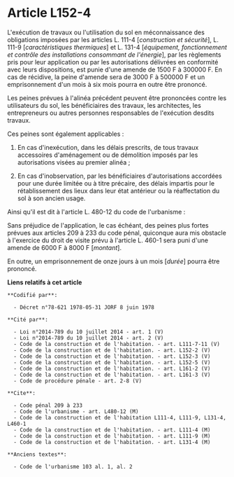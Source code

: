 # Article L152-4

L'exécution de travaux ou l'utilisation du sol en méconnaissance des obligations imposées par les articles L. 111-4
[*construction et sécurité*], L. 111-9 [*caractéristiques thermiques*] et L. 131-4 [*équipement, fonctionnement et contrôle
des installations consommant de l'énergie*], par les règlements pris pour leur application ou par les autorisations délivrées
en conformité avec leurs dispositions, est punie d'une amende de 1500 F à 300000 F. En cas de récidive, la peine d'amende
sera de 3000 F à 500000 F et un emprisonnement d'un mois à six mois pourra en outre être prononcé.

Les peines prévues à l'alinéa précédent peuvent être prononcées contre les utilisateurs du sol, les bénéficiaires des
travaux, les architectes, les entrepreneurs ou autres personnes responsables de l'exécution desdits travaux.

Ces peines sont également applicables :

1. En cas d'inexécution, dans les délais prescrits, de tous travaux accessoires d'aménagement ou de démolition imposés par
les autorisations visées au premier alinéa ;

2. En cas d'inobservation, par les bénéficiaires d'autorisations accordées pour une durée limitée ou à titre précaire, des
délais impartis pour le rétablissement des lieux dans leur état antérieur ou la réaffectation du sol à son ancien usage.

Ainsi qu'il est dit à l'article L. 480-12 du code de l'urbanisme :

Sans préjudice de l'application, le cas échéant, des peines plus fortes prévues aux articles 209 à 233 du code pénal,
quiconque aura mis obstacle à l'exercice du droit de visite prévu à l'article L. 460-1 sera puni d'une amende de 6000 F à
8000 F [*montant*].

En outre, un emprisonnement de onze jours à un mois [*durée*] pourra être prononcé.

**Liens relatifs à cet article**

	**Codifié par**:

	  - Décret n°78-621 1978-05-31 JORF 8 juin 1978

	**Cité par**:

	  - Loi n°2014-789 du 10 juillet 2014 - art. 1 (V)
	  - Loi n°2014-789 du 10 juillet 2014 - art. 2 (V)
	  - Code de la construction et de l'habitation. - art. L111-7-11 (V)
	  - Code de la construction et de l'habitation. - art. L152-2 (V)
	  - Code de la construction et de l'habitation. - art. L152-3 (V)
	  - Code de la construction et de l'habitation. - art. L152-5 (V)
	  - Code de la construction et de l'habitation. - art. L161-2 (V)
	  - Code de la construction et de l'habitation. - art. L161-3 (V)
	  - Code de procédure pénale - art. 2-8 (V)

	**Cite**:

	  - Code pénal 209 à 233
	  - Code de l'urbanisme - art. L480-12 (M)
	  - Code de la construction et de l'habitation L111-4, L111-9, L131-4, L460-1
	  - Code de la construction et de l'habitation. - art. L111-4 (M)
	  - Code de la construction et de l'habitation. - art. L111-9 (M)
	  - Code de la construction et de l'habitation. - art. L131-4 (M)

	**Anciens textes**:

	  - Code de l'urbanisme 103 al. 1, al. 2
